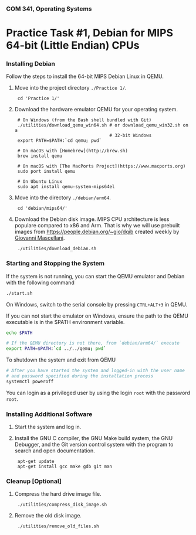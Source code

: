 ### COM 341, Operating Systems
# Practice Task #1, Debian for MIPS 64-bit (Little Endian) CPUs

### Installing Debian

Follow the steps to install the 64-bit MIPS Debian Linux in QEMU.

1. Move into the project directory `./Practice 1/`.

        cd 'Practice 1/'

2. Download the hardware emulator QEMU for your operating system.

        # On Windows (from the Bash shell bundled with Git)
        ./utilities/download_qemu_win64.sh # or download_qemu_win32.sh on a
                                           # 32-bit Windows
        export PATH=$PATH:`cd qemu; pwd`

        # On macOS with [Homebrew](http://brew.sh)
        brew install qemu

        # On macOS with [The MacPorts Project](https://www.macports.org)
        sudo port install qemu

        # On Ubuntu Linux
        sudo apt install qemu-system-mips64el

3. Move into the directory `./debian/arm64`.

        cd 'debian/mips64/'

4. Download the Debian disk image. MIPS CPU architecture is less populare
   compared to x86 and Arm. That is why we will use prebuilt images from
   <https://people.debian.org/~gio/dqib> created weekly by
   [Giovanni Mascellani](https://wiki.debian.org/GiovanniMascellani). 

        ./utilities/download_debian.sh

### Starting and Stopping the System

If the system is not running, you can start the QEMU emulator and Debian with
the following command

```bash
./start.sh
```

On Windows, switch to the serial console by pressing `CTRL+ALT+3` in QEMU.

If you can not start the emulator on Windows, ensure the path to the QEMU
executable is in the $PATH environment variable.

```bash
echo $PATH

# If the QEMU directory is not there, from `debian/arm64/` execute
export PATH=$PATH:`cd ../../qemu; pwd`
```

To shutdown the system and exit from QEMU

```bash
# After you have started the system and logged-in with the user name
# and password specified during the installation process
systemctl poweroff
```

You can login as a privileged user by using the login `root` with the password `root`.

### Installing Additional Software

1. Start the system and log in.

2. Install the GNU C compiler, the GNU Make build system, the GNU Debugger, and
   the Git version control system with the program to search and open documentation.

        apt-get update
        apt-get install gcc make gdb git man

### Cleanup [Optional]

1. Compress the hard drive image file.

        ./utilities/compress_disk_image.sh

2. Remove the old disk image.

        ./utilities/remove_old_files.sh
